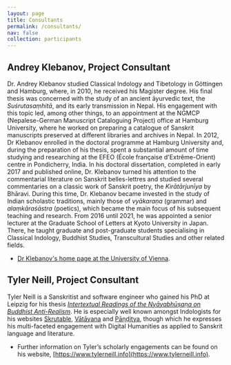 ```yaml
---
layout: page
title: Consultants
permalink: /consultants/
nav: false
collection: participants
---
```


## Andrey Klebanov, Project Consultant

Dr. Andrey Klebanov studied Classical Indology and Tibetology in  Göttingen and Hamburg, where, in 2010, he received his Magister degree.  His final thesis was concerned with the study of an ancient āyurvedic  text, the *Suśrutasaṃhitā*, and its early transmission in Nepal.  His engagement with this topic led, among other things, to an  appointment at the NGMCP (Nepalese-German Manuscript Cataloguing  Project) office at Hamburg University, where he worked on preparing a  catalogue of Sanskrit manuscripts preserved at different libraries and  archives in Nepal. In 2012, Dr Klebanov enrolled in the doctoral  programme at Hamburg University and, during the preparation of his  thesis, spent a substantial amount of time studying and researching at  the EFEO (École française d'Extrême-Orient) centre in Pondicherry,  India. In his doctoral dissertation, completed in early 2017 and  published online, Dr. Klebanov turned his attention to the commentarial  literature on Sanskrit belles-lettres and studied several commentaries  on a classic work of Sanskrit poetry, the *Kirātārjunīya* by Bhāravi. During this time, Dr. Klebanov became invested in the study of Indian scholastic traditions, mainly those of *vyākaraṇa* (grammar) and *alaṃkāraśāstra* (poetics), which became the main focus of his subsequent teaching and  research. From 2016 until 2021, he was appointed a senior lecturer at  the Graduate School of Letters at Kyoto University in Japan. There, he  taught graduate and post-graduate students specialising in Classical  Indology, Buddhist Studies, Transcultural Studies and other related  fields.

* [Dr Klebanov's home page at the University of Vienna](https://stb.univie.ac.at/en/about-us/team/andrey-klebanov/user/andreyk22/inum/1083/backpid/198178/).

## Tyler Neill, Project Consultant

Tyler Neill is a Sanskritist and software engineer who gained his PhD at Leipzig for his thesis *[Intertextual Readings of the Nyāyabhūṣaṇa on Buddhist Anti-Realism](https://ul.qucosa.de/landing-page/?tx_dlf[id]=https%3A%2F%2Ful.qucosa.de%2Fapi%2Fqucosa%253A82629%2Fmets)*.  He is especially well known amongst Indologists for his websites [Skrutable](https://skrutable.info/), [Vātāyana](https://vatayana.info) and [Pāṇḍitya](https://www.panditya.info/), though which he expresses his multi-faceted engagement with Digital Humanities as applied to Sanskrit language and literature.

* Further information on Tyler’s scholarly engagements can be found on his website, [https://www.tylerneill.info](https://www.tylerneill.info).
